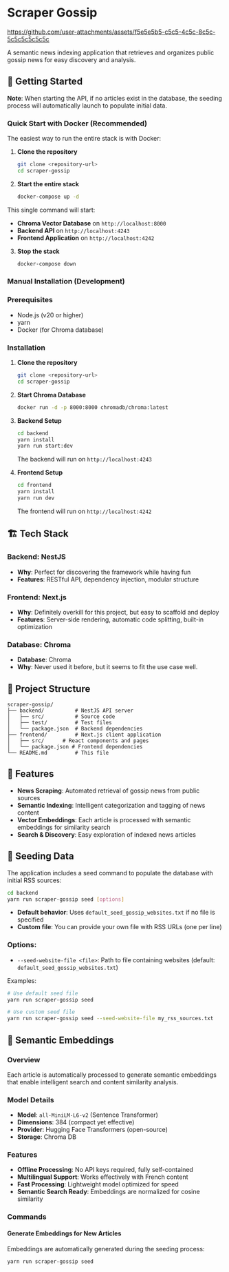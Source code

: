 # Scraper Gossip

https://github.com/user-attachments/assets/f5e5e5b5-c5c5-4c5c-8c5c-5c5c5c5c5c5c

A semantic news indexing application that retrieves and organizes public gossip news for easy discovery and analysis.

## 🚀 Getting Started

**Note**: When starting the API, if no articles exist in the database, the seeding process will automatically launch to populate initial data.

### Quick Start with Docker (Recommended)

The easiest way to run the entire stack is with Docker:

1. **Clone the repository**
   ```bash
   git clone <repository-url>
   cd scraper-gossip
   ```

2. **Start the entire stack**
   ```bash
   docker-compose up -d
   ```

This single command will start:
- **Chroma Vector Database** on `http://localhost:8000`
- **Backend API** on `http://localhost:4243`
- **Frontend Application** on `http://localhost:4242`

3. **Stop the stack**
   ```bash
   docker-compose down
   ```

### Manual Installation (Development)

### Prerequisites
- Node.js (v20 or higher)
- yarn
- Docker (for Chroma database)

### Installation

1. **Clone the repository**
   ```bash
   git clone <repository-url>
   cd scraper-gossip
   ```

2. **Start Chroma Database**
   ```bash
   docker run -d -p 8000:8000 chromadb/chroma:latest
   ```

3. **Backend Setup**
   ```bash
   cd backend
   yarn install
   yarn run start:dev
   ```
   The backend will run on `http://localhost:4243`

4. **Frontend Setup**
   ```bash
   cd frontend
   yarn install
   yarn run dev
   ```
   The frontend will run on `http://localhost:4242`

## 🏗️ Tech Stack

### Backend: NestJS
- **Why**: Perfect for discovering the framework while having fun
- **Features**: RESTful API, dependency injection, modular structure

### Frontend: Next.js
- **Why**: Definitely overkill for this project, but easy to scaffold and deploy
- **Features**: Server-side rendering, automatic code splitting, built-in optimization

### Database: Chroma
- **Database**: Chroma
- **Why**: Never used it before, but it seems to fit the use case well.

## 📁 Project Structure

```
scraper-gossip/
├── backend/          # NestJS API server
│   ├── src/          # Source code
│   ├── test/         # Test files
│   └── package.json  # Backend dependencies
├── frontend/         # Next.js client application
│   ├── src/      # React components and pages
│   └── package.json # Frontend dependencies
└── README.md         # This file
```

## 🎯 Features

- **News Scraping**: Automated retrieval of gossip news from public sources
- **Semantic Indexing**: Intelligent categorization and tagging of news content
- **Vector Embeddings**: Each article is processed with semantic embeddings for similarity search
- **Search & Discovery**: Easy exploration of indexed news articles

## 🌱 Seeding Data

The application includes a seed command to populate the database with initial RSS sources:

```bash
cd backend
yarn run scraper-gossip seed [options]
```

- **Default behavior**: Uses `default_seed_gossip_websites.txt` if no file is specified
- **Custom file**: You can provide your own file with RSS URLs (one per line)

### Options:
- `--seed-website-file <file>`: Path to file containing websites (default: `default_seed_gossip_websites.txt`)

Examples:
```bash
# Use default seed file
yarn run scraper-gossip seed

# Use custom seed file
yarn run scraper-gossip seed --seed-website-file my_rss_sources.txt
```

## 🧠 Semantic Embeddings

### Overview
Each article is automatically processed to generate semantic embeddings that enable intelligent search and content similarity analysis.

### Model Details
- **Model**: `all-MiniLM-L6-v2` (Sentence Transformer)
- **Dimensions**: 384 (compact yet effective)
- **Provider**: Hugging Face Transformers (open-source)
- **Storage**: Chroma DB

### Features
- **Offline Processing**: No API keys required, fully self-contained
- **Multilingual Support**: Works effectively with French content
- **Fast Processing**: Lightweight model optimized for speed
- **Semantic Search Ready**: Embeddings are normalized for cosine similarity

### Commands

#### Generate Embeddings for New Articles
Embeddings are automatically generated during the seeding process:
```bash
yarn run scraper-gossip seed
```
